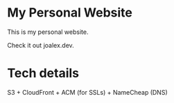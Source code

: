 # My Personal Website

This is my personal website. 

Check it out joalex.dev.

# Tech details

S3 + CloudFront + ACM (for SSLs) + NameCheap (DNS)
